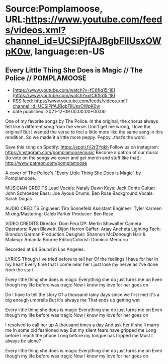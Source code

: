 # Source:Pomplamoose, URL:https://www.youtube.com/feeds/videos.xml?channel_id=UCSiPjfAJBgbFlIUsxOWpK0w, language:en-US

## Every Little Thing She Does is Magic // The Police // POMPLAMOOSE
 - [https://www.youtube.com/watch?v=fC6fIq15r18](https://www.youtube.com/watch?v=fC6fIq15r18)
 - RSS feed: https://www.youtube.com/feeds/videos.xml?channel_id=UCSiPjfAJBgbFlIUsxOWpK0w
 - date published: 2021-12-09 00:00:00+00:00

One of my favorite songs by The Police. In the original, the chorus always felt like a different song from the verse. Don’t get me wrong, I love the original! But I wanted the verse to feel a little more like the same song in this rendition. So we made it a little more peppy. Peppy…that’s the word.

Save this song on Spotify: https://spoti.fi/2r3Yqkh
Follow us on instagram: https://instagram.com/pomplamoosemusic
Become a patron of our music (to vote on the songs we cover and get merch and stuff like that): http://www.patreon.com/pomplamoose

A cover of The Police's "Every Little Thing She Does is Magic" by Pomplamoose.

MUSICIAN CREDITS
Lead Vocals: Nataly Dawn
Keys: Jack Conte
Guitar: John Schroeder
Bass: Joe Ayoub
Drums: Ben Rose
Background Vocals: Sarah Dugas

AUDIO CREDITS
Engineer: Tim Sonnefeld
Assistant Engineer: Tyler Karmen
Mixing/Mastering: Caleb Parker
Producer: Ben Rose

VIDEO CREDITS
Director: Dom Fera
DP: Merlin Showalter
Camera Operators: Ryan Blewett, Dijon Herron
Gaffer: Arjay Ancheta
Lighting Tech: Brandon Garman
Production Designer: Shannon McDonough
Hair & Makeup: Amanda Bourne
Editor/Colorist: Dominic Mercurio

Recorded at 64 Sound in Los Angeles.

LYRICS
Though I've tried before to tell her
Of the feelings I have for her in my heart
Every time that I come near her
I just lose my nerve as I've done from the start

Every little thing she does is magic
Everything she do just turns me on
Even though my life before was tragic
Now I know my love for her goes on

Do I have to tell the story
Of a thousand rainy days since we first met
It's a big enough umbrella
But it's always me
That ends up getting wet

Every little thing she does is magic
Everything she do just turns me on
Even though my life before was tragic
Now I know my love for her goes on

I resolved to call her up
A thousand times a day
And ask her if she'll marry me
In some old fashioned way
But my silent fears have gripped me
Long before I reach the phone
Long before my tongue has tripped me
Must I always be alone?

Every little thing she does is magic
Everything she do just turns me on
Even though my life before was tragic
Now I know my love for her goes on

